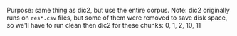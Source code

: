Purpose: same thing as dic2, but use the entire corpus.
Note: dic2 originally runs on `res*.csv` files, but some of them were removed to save disk space, so we'll have to run clean then dic2 for these chunks: 0, 1, 2, 10, 11
